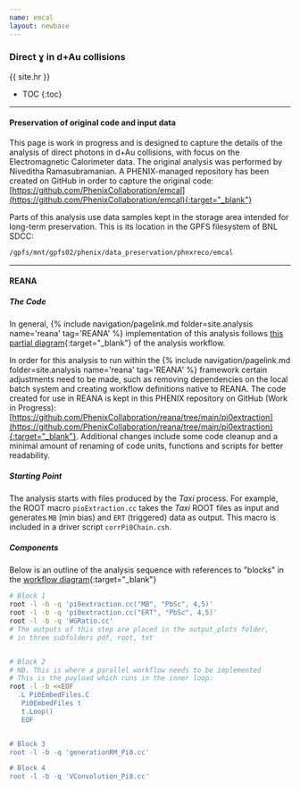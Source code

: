 ```yaml
---
name: emcal
layout: newbase
---
```


<h3> Direct &#611; in d+Au collisions</h3>

{{ site.hr }}

* TOC
{:toc}

---

#### Preservation of original code and input data

This page is work in progress and is designed to capture the details of the analysis
of direct photons in d+Au collisions, with focus on the Electromagnetic Calorimeter
data. The original analysis was performed by  Niveditha Ramasubramanian.
A PHENIX-managed repository has been created on GitHub in order to capture the original code:
[https://github.com/PhenixCollaboration/emcal](https://github.com/PhenixCollaboration/emcal){:target="_blank"}

Parts of this analysis use data samples kept in the storage area intended for long-term preservation.
This is its location in the GPFS filesystem of BNL SDCC:

```bash
/gpfs/mnt/gpfs02/phenix/data_preservation/phnxreco/emcal
```

---

#### REANA

##### The Code

In general,
{% include navigation/pagelink.md folder=site.analysis name='reana' tag='REANA' %}
implementation of this analysis follows 
[this partial diagram](https://github.com/PhenixCollaboration/reana/blob/main/pi0extraction/sampleCode_correctedPi0.pdf){:target="_blank"} of the analysis workflow.

In order for this analysis to run within the 
{% include navigation/pagelink.md folder=site.analysis name='reana' tag='REANA' %}
framework certain adjustments need to be made, such as removing dependencies
on the local batch system and creating workflow definitions native to REANA.
The code created for use in REANA is kept in this PHENIX repository on GitHub (Work in Progress):
[https://github.com/PhenixCollaboration/reana/tree/main/pi0extraction](https://github.com/PhenixCollaboration/reana/tree/main/pi0extraction){:target="_blank"}.
Additional changes include some code cleanup and a minimal amount of renaming of code units, functions and scripts
for better readability.

##### Starting Point

The analysis starts with files produced by the *Taxi* process. For example,
the ROOT macro `pioExtraction.cc` takes the *Taxi* ROOT files as input and generates `MB` (min bias)
and `ERT` (triggered) data as output. This macro is included in a driver script `corrPi0Chain.csh`.

##### Components

Below is an outline of the analysis sequence with references to "blocks" in the
[workflow diagram](https://github.com/PhenixCollaboration/reana/blob/main/pi0extraction/sampleCode_correctedPi0.pdf){:target="_blank"}

```bash
# Block 1
root -l -b -q 'pi0extraction.cc("MB", "PbSc", 4,5)'
root -l -b -q 'pi0extraction.cc("ERT", "PbSc", 4,5)'
root -l -b -q 'WGRatio.cc'
# The outputs of this step are placed in the output_plots folder,
# in three subfolders pdf, root, txt


# Block 2
# NB. This is where a parallel workflow needs to be implemented
# This is the payload which runs in the inner loop:
root -l -b <<EOF
  .L Pi0EmbedFiles.C
   Pi0EmbedFiles t
   t.Loop()
   EOF


# Block 3
root -l -b -q 'generationRM_Pi0.cc'

# Block 4
root -l -b -q 'VConvolution_Pi0.cc'
```
